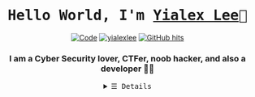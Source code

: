 <h1 align="center"><samp><b>Hello World, I'm <a target="_blank" href="https://yialexlee.github.io">Yialex Lee</a>👋</b></samp></h1>
  
<p align="center">
<a href="https://github.com/yialexlee?tab=repositories" target="_blank"><img alt="Code" src="https://img.shields.io/badge/-code-000000?style=flat-square&logo=Plex&logoColor=white"></a>
<a href="https://github.com/yialexlee" target="_blank"><img alt="yialexlee" src="https://badges.pufler.dev/visits/yialexlee/yialexlee?logo=GitHub&label=visits&color=success&logoColor=white&style=flat-square"/></a>
<a href="https://github.com/kevinjycui/yialexlee" target="_blank"><img alt="GitHub hits" src="https://img.shields.io/github/last-commit/yialexlee/yialexlee?label=profile%20updated&style=flat-square"></a>
</p>
<h3 align="center">I am a Cyber Security lover, CTFer, noob hacker, and also a developer 👨‍💻</h3>

<details>
<summary  align="center"> <samp align="center">&#9776; Details</samp></summary> 

  
  
  
[![ko-fi](https://ko-fi.com/img/githubbutton_sm.svg)](https://ko-fi.com/D1D8BT7YD)  
## Technical Proficiency
- Security Tool : BurpSuite, Wireshark, Nessus, OllyDbg, IDA, Nmap, Ncat, Metasploit, Cobalt Strike, Nikto, SQL Map, THC Hydra, John the Ripper, Aircrack-ng, Oracle Virtual Box ...
- Operating System : Microsoft Windows, Kali Linux, ,Parrot OS, Ubuntu, CentOS
- AI / ML / Data Science : Python (Tensorflow, Keras, Scikitlearn, Pandas, Flask, Pytorch, Opencv)
- Web : Golang, Javascript, Typescript (React.js (Redux, MobX, Next.js), Node.js (Express.js, Nest.js, Apollo), React Native), Deno.js, PHP, HTML, CSS, Ruby, XML
- Mobile App : Dart (Flutter), Java, Kotlin, XML
- Program / Software : C (My first coding language), C++, C#, Visual Basic, Java (JavaFX), Python, Haskell, Perl 
- APIs: REST, GraphQL
- UI: CSS, Bootstrap, Bulma, Ant Design, Chakra UI
- Databases: PostgreSQL, MongoDB, MySQL, Redis, phpMyAdmin
- ORMs: Sequelize, TypeORM
- Cloud: AWS, Google Cloud 

## Status Quo
- 🧑‍💻 Currently looking for intern job in IT Security related field (Malaysia).
- 🎓 Bachelor of Information Technology (Hons.) Security Technology student.
- 🤝 Looking to collaborate on web / app outsource.
- 🚩 Member of CTF team [Monk On Mars](https://ctftime.org/team/141659) and Leader of [S.O.W](https://ctftime.org/team/105842) 
- 📫 How to reach me: lee52934870@gmail.com
<p> <p>
<h2>Hack The Box</h2><p> <p>
<a href="https://www.hackthebox.eu/profile/218914"><img src="http://www.hackthebox.eu/badge/image/218914" alt="Hack The Box"></a><p> <p>
<h2>Github Stats</h2>
  <p> <p>
  <a href="#"><img src="https://github-profile-summary-cards.vercel.app/api/cards/profile-details?username=yialexlee&theme=monokai"  width="60%" height="60%"></a>
  <p> <p>
<a href="#"><img src="https://github-readme-stats.vercel.app/api?username=yialexlee&show_icons=true&count_private=true&theme=dark" width="50%" height="50%"></a>
  <p> <p>
  <a href="#"><img src="https://github-readme-stats.vercel.app/api/top-langs/?username=yialexlee&layout=compact&theme=dark" width="50%" height="50%"></a>

  
## Contact & Social Media
- Personal Webite / Websume : https://yialexlee.tech
- Email : lee52934870@gmail.com / mail@yialexlee.tech
- Hack The Box : https://www.hackthebox.eu/profile/218914
- CTFTime  : https://ctftime.org/user/69147  & https://ctftime.org/user/96333
- FB : https://www.facebook.com/profile.php?id=100008610135610
- Medium : https://yialexlee.medium.com
  
  ## Ko-fi
  [![ko-fi](https://ko-fi.com/img/githubbutton_sm.svg)](https://ko-fi.com/D1D8BT7YD)
</details>
